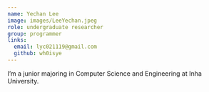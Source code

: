 ```yaml
---
name: Yechan Lee
image: images/LeeYechan.jpeg
role: undergraduate researcher
group: programmer
links:
  email: lyc021119@gmail.com
  github: wh0isye
---
```


I’m a junior majoring in Computer Science and Engineering at Inha University.